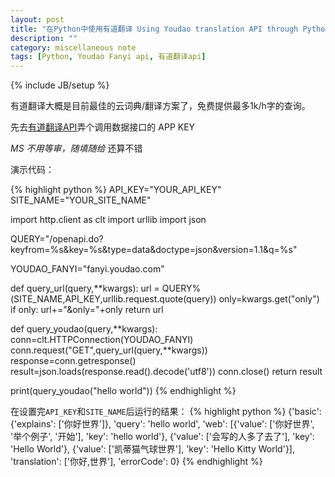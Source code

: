 ```yaml
---
layout: post
title: "在Python中使用有道翻译 Using Youdao translation API through Python3"
description: ""
category: miscellaneous note
tags: [Python, Youdao Fanyi api, 有道翻译api]
---
```

{% include JB/setup %}

有道翻译大概是目前最佳的云词典/翻译方案了，免费提供最多1k/h字的查询。

先去[有道翻译API](http://fanyi.youdao.com/openapi)弄个调用数据接口的 APP KEY

_MS 不用等审，随填随给_ 还算不错

演示代码：
<!--more-->

{% highlight python %}
API_KEY="YOUR_API_KEY"
SITE_NAME="YOUR_SITE_NAME"

import http.client as clt
import urllib
import json

QUERY="/openapi.do?keyfrom=%s&key=%s&type=data&doctype=json&version=1.1&q=%s"

YOUDAO_FANYI="fanyi.youdao.com"

def query_url(query,**kwargs):
    url = QUERY%(SITE_NAME,API_KEY,urllib.request.quote(query))
    only=kwargs.get("only")
    if only:
        url+="&only="+only
    return url

def query_youdao(query,**kwargs):
    conn=clt.HTTPConnection(YOUDAO_FANYI)
    conn.request("GET",query_url(query,**kwargs))
    response=conn.getresponse()
    result=json.loads(response.read().decode('utf8'))
    conn.close()
    return result

print(query_youdao("hello world"))
{% endhighlight %}

在设置完`API_KEY`和`SITE_NAME`后运行的结果：
{% highlight python %}
{'basic': {'explains': ['你好世界']}, 'query': 'hello world', 'web': [{'value': ['你好世界', '举个例子', '开始'], 'key': 'hello world'}, {'value': ['会写的人多了去了'], 'key': 'Hello   World'}, {'value': ['凯蒂猫气球世界'], 'key': 'Hello Kitty World'}], 'translation': ['你好,世界'], 'errorCode': 0}
{% endhighlight %}
